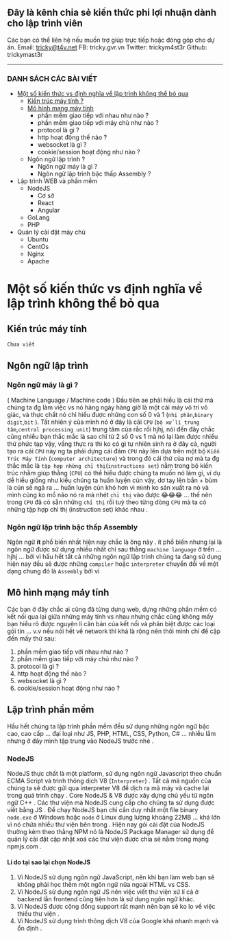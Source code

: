 ## **Đây là kênh chia sẻ kiến thức phi lợi nhuận dành cho lập trình viên**

Các bạn có thể liên hệ nếu muốn trợ giúp trực tiếp hoặc đóng góp cho dự án.
Email: tricky@t4v.net
FB: tricky.gvr.vn
Twitter: trickym4st3r
Github: trickymast3r

---

### DANH SÁCH CÁC BÀI VIẾT

* [Một số kiến thức vs định nghĩa về lập trình không thể bỏ qua](#m-t-s-ki-n-th-c-vs-nh-ngh-a-v-l-p-tr-nh-kh-ng-th-b-qua)
  * [Kiến trúc máy tính ?](#kien-truc-may-tinh)
  * [Mô hình mạng máy tính](#mo-hinh-mang-may-tinh)
    * phần mềm giao tiếp với nhau như nào ?
    * phần mềm giao tiếp với máy chủ như nào ?
    * protocol là gì ?
    * http hoạt động thế nào ?
    * websocket là gì ?
    * cookie/session hoạt động như nào ?
  * Ngôn ngữ lập trình ?
    * Ngôn ngữ máy là gì ?
    * Ngôn ngữ lập trình bậc thấp Assembly ?
* Lập trình WEB và phần mềm
  * NodeJS
    * Cơ sở
    * React
    * Angular
  * GoLang
  * PHP
* Quản lý cài đặt máy chủ
  * Ubuntu
  * CentOs
  * Nginx
  * Apache

# Một số kiến thức vs định nghĩa về lập trình không thể bỏ qua

## Kiến trúc máy tính

`Chưa viết`

## Ngôn ngữ lập trình

### **Ngôn ngữ máy là gì ?**

( Machine Language / Machine code )
Đầu tiên ae phải hiểu là cái thứ mà chúng ta đg làm việc vs nó hàng ngày hàng giờ là một cái máy vô tri vô giác, và thực chất nó chỉ hiểu được những con số 0 và 1 (`nhị phân`,`binary digit`,`bit` ). Tất nhiên ý của mình nó ở đây là cái `CPU` (`bộ xử lí trung tâm`,`central processing unit`) trung tâm của rắc rối hjhj, nói đến đây chắc cũng nhiều bạn thắc mắc là sao chỉ từ 2 số 0 vs 1 mà nó lại làm được nhiều thứ phức tạp vậy, vầng thực ra thì ko có gì tự nhiên sinh ra ở đây cả, người tạo ra cái `CPU` này ng ta phải dựng cái đám `CPU` này lên dựa trên một bộ `Kiến Trúc Máy Tính` (`computer architecture`) và trong đó cái thứ của nợ mà ta đg thắc mắc là `tập hợp những chỉ thị`(`instructions set`) nằm trong bộ kiến trúc nhằm giúp thằng (`CPU`) có thể hiểu được chúng ta muốn nó làm gì, ví dụ dễ hiểu giống như kiểu chúng ta huấn luyện cún vậy, dơ tay lên bắn + bùm là cún sẽ ngã ra ... huấn luyện cún khó hơn vì mình ko sản xuất ra nó và mình cũng ko mổ não nó ra mà nhét `chỉ thị` vào được 😂😂😂 ... thế nên trong `CPU` đã có sẵn những `chỉ thị` rồi tuỳ theo từng dòng `CPU` mà ta có những tập hợp chỉ thị (instruction set) khác nhau .

### **Ngôn ngữ lập trình bậc thấp Assembly**

Ngôn ngữ **ít** phổ biến nhất hiện nay chắc là ông này . ít phổ biến nhưng lại là ngôn ngữ được sử dụng nhiều nhất chỉ sau thằng `machine language` ở trển ... hjhj ... bởi vì hầu hết tất cả những ngôn ngữ lập trình chúng ta đang sử dụng hiện nay đều sẽ được những `compiler` hoặc `interpreter` chuyển đổi về một dạng chung đó là `Assembly` bởi vì

## Mô hình mạng máy tính

Các bạn ở đây chắc ai cũng đã từng dựng web, dựng những phần mềm có kết nối qua lại giữa những máy tính vs nhau nhưng chắc cũng không mấy bạn hiểu rõ được nguyên lí căn bản của kết nối và phân biệt được các loại gói tin ... v.v nếu nói hết về network thì khá là rộng nên thôi mình chỉ đề cập đến mấy thứ sau:

1. phần mềm giao tiếp với nhau như nào ?
2. phần mềm giao tiếp với máy chủ như nào ?
3. protocol là gì ?
4. http hoạt động thế nào ?
5. websocket là gì ?
6. cookie/session hoạt động như nào ?

## Lập trình phần mềm

Hầu hết chúng ta lập trình phần mềm đều sử dụng những ngôn ngữ bậc cao, cao cấp ... đại loại như JS, PHP, HTML, CSS, Python, C# ... nhiều lắm nhưng ở đây mình tập trung vào NodeJS trước nhé .

### NodeJS

NodeJS thực chất là một platform, sử dụng ngôn ngữ Javascript theo chuẩn ECMA Script và trình thông dịch V8 (`Interpreter`) . Tất cả mã nguồn của chúng ta sẽ được gửi qua interpreter V8 để dịch ra mã máy và cache lại trong quá trình chạy .
Core NodeJS & V8 được xây dựng chủ yếu từ ngôn ngữ C++ .
Các thư viện mà NodeJS cung cấp cho chúng ta sử dụng được viết bằng JS .
Để chạy NodeJS bạn chỉ cần duy nhất một file binary `node.exe` ở Windows hoặc `node` ở Linux dung lượng khoảng 22MB ... khá lớn vì nó chứa nhiều thư viện bên trong .
Hiện nay gói cài đặt của NodeJS thường kèm theo thằng NPM nó là NodeJS Package Manager sử dụng để quản lý cài đặt cập nhật xoá các thư viện được chia sẻ nằm trong mạng npmjs.com .

#### **Lí do tại sao lại chọn NodeJS**

1. Vì NodeJS sử dụng ngôn ngữ JavaScript, nên khi bạn làm web bạn sẽ không phải học thêm một ngôn ngữ nữa ngoài HTML vs CSS.
2. Vì NodeJS sử dụng ngôn ngữ JS nên việc viết thư viện xử lí cả ở backend lẫn frontend cũng tiện hơn là sử dụng ngôn ngữ khác.
3. Vì NodeJS được cộng đồng support rất mạnh nên bạn sẽ ko lo về việc thiếu thư viện .
4. Vì NodeJS sử dụng trình thông dịch V8 của Google khá nhanh mạnh và ổn định .
